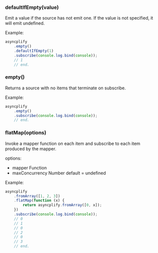 ### defaultIfEmpty(value)
Emit a value if the source has not emit one.
If the value is not specified, it will emit undefined.

Example:
```js
asyncplify
	.empty()
	.defaultIfEmpty(1)
	.subscribe(console.log.bind(console));
	// 1
	// end.
```

### empty()
Returns a source with no items that terminate on subscribe.

Example:
```js
asyncplify
	.empty()
	.subscribe(console.log.bind(console));
	// end.
```

### flatMap(options)
Invoke a mapper function on each item and subscribe to each item produced by the mapper.

options:
- mapper Function
- maxConcurrency Number default = undefined

Example:
```js
asyncplify
	.fromArray([1, 2, 3])
	.flatMap(function (x) {
		return asyncplify.fromArray([0, x]);
	})
	.subscribe(console.log.bind(console));
	// 0
	// 1
	// 0
	// 2
	// 0
	// 3
	// end.
```